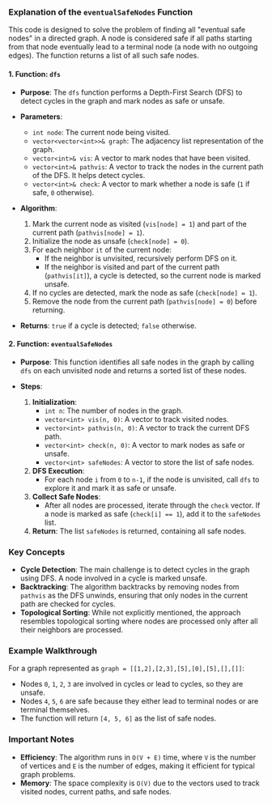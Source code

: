 ### Explanation of the `eventualSafeNodes` Function

This code is designed to solve the problem of finding all "eventual safe nodes" in a directed graph. A node is considered safe if all paths starting from that node eventually lead to a terminal node (a node with no outgoing edges). The function returns a list of all such safe nodes.

#### 1. **Function: `dfs`**

- **Purpose**: The `dfs` function performs a Depth-First Search (DFS) to detect cycles in the graph and mark nodes as safe or unsafe.
  
- **Parameters**:
  - `int node`: The current node being visited.
  - `vector<vector<int>>& graph`: The adjacency list representation of the graph.
  - `vector<int>& vis`: A vector to mark nodes that have been visited.
  - `vector<int>& pathvis`: A vector to track the nodes in the current path of the DFS. It helps detect cycles.
  - `vector<int>& check`: A vector to mark whether a node is safe (`1` if safe, `0` otherwise).

- **Algorithm**:
  1. Mark the current node as visited (`vis[node] = 1`) and part of the current path (`pathvis[node] = 1`).
  2. Initialize the node as unsafe (`check[node] = 0`).
  3. For each neighbor `it` of the current node:
     - If the neighbor is unvisited, recursively perform DFS on it.
     - If the neighbor is visited and part of the current path (`pathvis[it]`), a cycle is detected, so the current node is marked unsafe.
  4. If no cycles are detected, mark the node as safe (`check[node] = 1`).
  5. Remove the node from the current path (`pathvis[node] = 0`) before returning.

- **Returns**: `true` if a cycle is detected; `false` otherwise.

#### 2. **Function: `eventualSafeNodes`**

- **Purpose**: This function identifies all safe nodes in the graph by calling `dfs` on each unvisited node and returns a sorted list of these nodes.

- **Steps**:
  1. **Initialization**:
     - `int n`: The number of nodes in the graph.
     - `vector<int> vis(n, 0)`: A vector to track visited nodes.
     - `vector<int> pathvis(n, 0)`: A vector to track the current DFS path.
     - `vector<int> check(n, 0)`: A vector to mark nodes as safe or unsafe.
     - `vector<int> safeNodes`: A vector to store the list of safe nodes.
  2. **DFS Execution**:
     - For each node `i` from `0` to `n-1`, if the node is unvisited, call `dfs` to explore it and mark it as safe or unsafe.
  3. **Collect Safe Nodes**:
     - After all nodes are processed, iterate through the `check` vector. If a node is marked as safe (`check[i] == 1`), add it to the `safeNodes` list.
  4. **Return**: The list `safeNodes` is returned, containing all safe nodes.

### Key Concepts

- **Cycle Detection**: The main challenge is to detect cycles in the graph using DFS. A node involved in a cycle is marked unsafe.
- **Backtracking**: The algorithm backtracks by removing nodes from `pathvis` as the DFS unwinds, ensuring that only nodes in the current path are checked for cycles.
- **Topological Sorting**: While not explicitly mentioned, the approach resembles topological sorting where nodes are processed only after all their neighbors are processed.

### Example Walkthrough

For a graph represented as `graph = [[1,2],[2,3],[5],[0],[5],[],[]]`:
- Nodes `0`, `1`, `2`, `3` are involved in cycles or lead to cycles, so they are unsafe.
- Nodes `4`, `5`, `6` are safe because they either lead to terminal nodes or are terminal themselves.
- The function will return `[4, 5, 6]` as the list of safe nodes.

### Important Notes

- **Efficiency**: The algorithm runs in `O(V + E)` time, where `V` is the number of vertices and `E` is the number of edges, making it efficient for typical graph problems.
- **Memory**: The space complexity is `O(V)` due to the vectors used to track visited nodes, current paths, and safe nodes.
